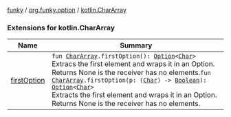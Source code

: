 [funky](../../index.md) / [org.funky.option](../index.md) / [kotlin.CharArray](.)

### Extensions for kotlin.CharArray

| Name | Summary |
|---|---|
| [firstOption](first-option.md) | `fun `[`CharArray`](https://kotlinlang.org/api/latest/jvm/stdlib/kotlin/-char-array/index.html)`.firstOption(): `[`Option`](../-option/index.md)`<`[`Char`](https://kotlinlang.org/api/latest/jvm/stdlib/kotlin/-char/index.html)`>`<br>Extracs the first element and wraps it in an Option. Returns None is the receiver has no elements.`fun `[`CharArray`](https://kotlinlang.org/api/latest/jvm/stdlib/kotlin/-char-array/index.html)`.firstOption(p: (`[`Char`](https://kotlinlang.org/api/latest/jvm/stdlib/kotlin/-char/index.html)`) -> `[`Boolean`](https://kotlinlang.org/api/latest/jvm/stdlib/kotlin/-boolean/index.html)`): `[`Option`](../-option/index.md)`<`[`Char`](https://kotlinlang.org/api/latest/jvm/stdlib/kotlin/-char/index.html)`>`<br>Extracts the first element and wraps it in an Option. Returns None is the receiver has no elements. |
